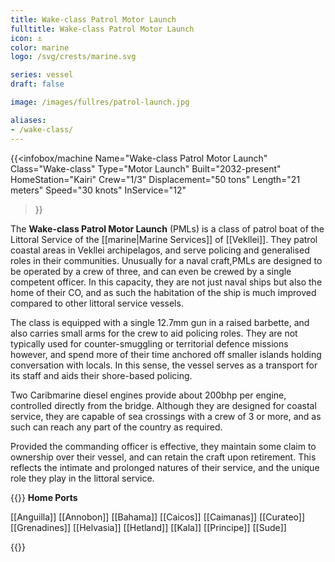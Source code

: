 ```yaml
---
title: Wake-class Patrol Motor Launch
fulltitle: Wake-class Patrol Motor Launch
icon: ⚓️
color: marine
logo: /svg/crests/marine.svg

series: vessel
draft: false

image: /images/fullres/patrol-launch.jpg

aliases:
- /wake-class/
---
```

{{<infobox/machine
	Name="Wake-class Patrol Motor Launch"
	Class="Wake-class"
	Type="Motor Launch"
	Built="2032-present"
	HomeStation="Kairi"
	Crew="1/3"
	Displacement="50 tons"
	Length="21 meters"
	Speed="30 knots"
	InService="12"
>}}

The **Wake-class Patrol Motor Launch** (PMLs) is a class of patrol boat of the Littoral Service of the [[marine|Marine Services]] of [[Vekllei]]. They patrol coastal areas in Vekllei archipelagos, and serve policing and generalised roles in their communities. Unusually for a naval craft,PMLs are designed to be operated by a crew of three, and can even be crewed by a single competent officer. In this capacity, they are not just naval ships but also the home of their CO, and as such the habitation of the ship is much improved compared to other littoral service vessels.

The class is equipped with a single 12.7mm gun in a raised barbette, and also carries small arms for the crew to aid policing roles. They are not typically used for counter-smuggling or territorial defence missions however, and spend more of their time anchored off smaller islands holding conversation with locals. In this sense, the vessel serves as a transport for its staff and aids their shore-based policing.

Two Caribmarine diesel engines provide about 200bhp per engine, controlled directly from the bridge. Although they are designed for coastal service, they are capable of sea crossings with a crew of 3 or more, and as such can reach any part of the country as required.

Provided the commanding officer is effective, they maintain some claim to ownership over their vessel, and can retain the craft upon retirement. This reflects the intimate and prolonged natures of their service, and the unique role they play in the littoral service.

{{<note table>}}
**Home Ports**

[[Anguilla]]
[[Annobon]]
[[Bahama]]
[[Caicos]]
[[Caimanas]]
[[Curateo]]
[[Grenadines]]
[[Helvasia]]
[[Hetland]]
[[Kala]]
[[Principe]]
[[Sude]]

{{</note>}}